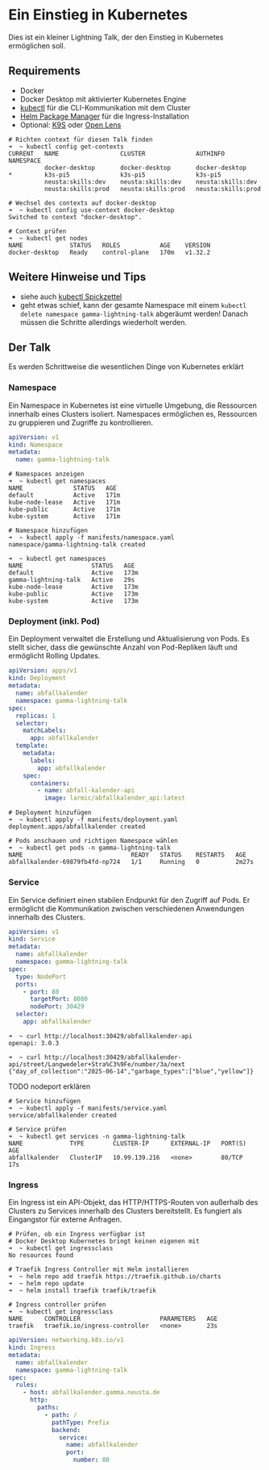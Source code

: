 # Ein Einstieg in Kubernetes

Dies ist ein kleiner Lightning Talk, der den Einstieg in Kubernetes ermöglichen soll.

## Requirements

* Docker
* Docker Desktop mit aktivierter Kubernetes Engine
* [kubectl](https://kubernetes.io/docs/reference/kubectl/) für die CLI-Kommunikation mit dem Cluster
* [Helm Package Manager](https://helm.sh/) für die Ingress-Installation
* Optional: [K9S](https://k9scli.io/) oder [Open Lens](https://github.com/MuhammedKalkan/OpenLens)

```shell
# Richten context für diesen Talk finden
➜  ~ kubectl config get-contexts
CURRENT   NAME                 CLUSTER              AUTHINFO             NAMESPACE
          docker-desktop       docker-desktop       docker-desktop       
*         k3s-pi5              k3s-pi5              k3s-pi5              
          neusta:skills:dev    neusta:skills:dev    neusta:skills:dev    
          neusta:skills:prod   neusta:skills:prod   neusta:skills:prod 
      
# Wechsel des contexts auf docker-desktop    
➜  ~ kubectl config use-context docker-desktop
Switched to context "docker-desktop".

# Context prüfen
➜  ~ kubectl get nodes                        
NAME             STATUS   ROLES           AGE    VERSION
docker-desktop   Ready    control-plane   170m   v1.32.2
```

## Weitere Hinweise und Tips

* siehe auch [kubectl Spickzettel](https://kubernetes.io/de/docs/reference/kubectl/cheatsheet/)
* geht etwas schief, kann der gesamte Namespace mit einem `kubectl delete namespace gamma-lightning-talk` abgeräumt
  werden! Danach müssen die Schritte allerdings wiederholt werden.

## Der Talk

Es werden Schrittweise die wesentlichen Dinge von Kubernetes erklärt

### Namespace

Ein Namespace in Kubernetes ist eine virtuelle Umgebung, die Ressourcen innerhalb eines Clusters isoliert. Namespaces ermöglichen es, Ressourcen zu gruppieren und Zugriffe zu kontrollieren.

```yaml
apiVersion: v1
kind: Namespace
metadata:
  name: gamma-lightning-talk
```

```shell
# Namespaces anzeigen
➜  ~ kubectl get namespaces
NAME              STATUS   AGE
default           Active   171m
kube-node-lease   Active   171m
kube-public       Active   171m
kube-system       Active   171m

# Namespace hinzufügen
➜  ~ kubectl apply -f manifests/namespace.yaml
namespace/gamma-lightning-talk created

➜  ~ kubectl get namespaces
NAME                   STATUS   AGE
default                Active   173m
gamma-lightning-talk   Active   29s
kube-node-lease        Active   173m
kube-public            Active   173m
kube-system            Active   173m
```

### Deployment (inkl. Pod)

Ein Deployment verwaltet die Erstellung und Aktualisierung von Pods. Es stellt sicher, dass die gewünschte Anzahl von Pod-Repliken läuft und ermöglicht Rolling Updates.

```yaml
apiVersion: apps/v1
kind: Deployment
metadata:
  name: abfallkalender
  namespace: gamma-lightning-talk
spec:
  replicas: 1
  selector:
    matchLabels:
      app: abfallkalender
  template:
    metadata:
      labels:
        app: abfallkalender
    spec:
      containers:
        - name: abfall-kalender-api
          image: larmic/abfallkalender_api:latest
```

```shell
# Deployment hinzufügen
➜  ~ kubectl apply -f manifests/deployment.yaml
deployment.apps/abfallkalender created

# Pods anschauen und richtigen Namespace wählen
➜  ~ kubectl get pods -n gamma-lightning-talk
NAME                              READY   STATUS    RESTARTS   AGE
abfallkalender-69879fb4fd-np724   1/1     Running   0          2m27s
```

### Service

Ein Service definiert einen stabilen Endpunkt für den Zugriff auf Pods. Er ermöglicht die Kommunikation zwischen verschiedenen Anwendungen innerhalb des Clusters.

```yaml
apiVersion: v1
kind: Service
metadata:
  name: abfallkalender
  namespace: gamma-lightning-talk
spec:
  type: NodePort
  ports:
    - port: 80
      targetPort: 8080
      nodePort: 30429
  selector:
    app: abfallkalender
```

```shell
➜  ~ curl http://localhost:30429/abfallkalender-api
openapi: 3.0.3

➜  ~ curl http://localhost:30429/abfallkalender-api/street/Langwedeler+Stra%C3%9Fe/number/3a/next
{"day_of_collection":"2025-06-14","garbage_types":["blue","yellow"]}
```

TODO nodeport erklären

```shell
# Service hinzufügen
➜  ~ kubectl apply -f manifests/service.yaml
service/abfallkalender created

# Service prüfen
➜  ~ kubectl get services -n gamma-lightning-talk
NAME             TYPE        CLUSTER-IP      EXTERNAL-IP   PORT(S)   AGE
abfallkalender   ClusterIP   10.99.139.216   <none>        80/TCP    17s
```

### Ingress

Ein Ingress ist ein API-Objekt, das HTTP/HTTPS-Routen von außerhalb des Clusters zu Services innerhalb des Clusters bereitstellt. Es fungiert als Eingangstor für externe Anfragen.

```shell
# Prüfen, ob ein Ingress verfügbar ist
# Docker Desktop Kubernetes bringt keinen eigenen mit
➜  ~ kubectl get ingressclass
No resources found

# Traefik Ingress Controller mit Helm installieren
➜  ~ helm repo add traefik https://traefik.github.io/charts
➜  ~ helm repo update
➜  ~ helm install traefik traefik/traefik

# Ingress controller prüfen
➜  ~ kubectl get ingressclass
NAME      CONTROLLER                      PARAMETERS   AGE
traefik   traefik.io/ingress-controller   <none>       23s
```

```yaml
apiVersion: networking.k8s.io/v1
kind: Ingress
metadata:
  name: abfallkalender
  namespace: gamma-lightning-talk
spec:
  rules:
    - host: abfallkalender.gamma.neusta.de
      http:
        paths:
          - path: /
            pathType: Prefix
            backend:
              service:
                name: abfallkalender
                port:
                  number: 80
```
